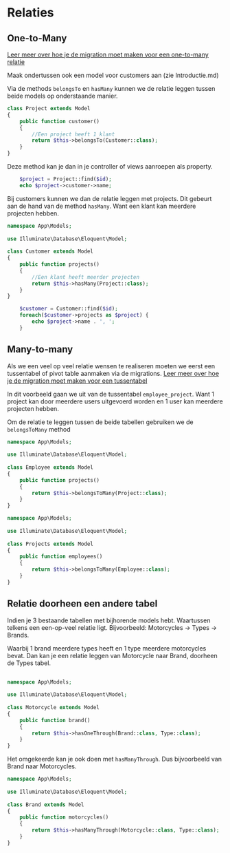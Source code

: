 # Relaties

## One-to-Many

[Leer meer over hoe je de migration moet maken voor een one-to-many relatie](/laravel/laravel/databases/relations#one-to-many)

Maak ondertussen ook een model voor customers aan (zie Introductie.md)

Via de methods `belongsTo` en `hasMany` kunnen we de relatie leggen tussen beide models op onderstaande manier.

```php
class Project extends Model
{
    public function customer()
    {
        //Een project heeft 1 klant
        return $this->belongsTo(Customer::class);
    }
}
```

Deze method kan je dan in je controller of views aanroepen als property.

```php
    $project = Project::find($id);
    echo $project->customer->name;
```

Bij customers kunnen we dan de relatie leggen met projects. Dit gebeurt aan de hand van de method `hasMany`. Want een klant kan meerdere projecten hebben.

```php
namespace App\Models;
 
use Illuminate\Database\Eloquent\Model;
 
class Customer extends Model
{
    public function projects()
    {
        //Een klant heeft meerder projecten
        return $this->hasMany(Project::class);
    }
}
``` 

```php
    $customer = Customer::find($id);
    foreach($customer->projects as $project) {
        echo $project->name . ', ';
    }
```

## Many-to-many

Als we een veel op veel relatie wensen te realiseren moeten we eerst een tussentabel of pivot table aanmaken via de migrations. [Leer meer over hoe je de migration moet maken voor een tussentabel](/laravel/laravel/databases/relations#many-to-many)

In dit voorbeeld gaan we uit van de tussentabel `employee_project`. Want 1 project kan door meerdere users uitgevoerd worden en 1 user kan meerdere projecten hebben. 

Om de relatie te leggen tussen de beide tabellen gebruiken we de `belongsToMany` method

```php
namespace App\Models;
 
use Illuminate\Database\Eloquent\Model;
 
class Employee extends Model
{
    public function projects()
    {
        return $this->belongsToMany(Project::class);
    }
}
```

```php
namespace App\Models;
 
use Illuminate\Database\Eloquent\Model;
 
class Projects extends Model
{
    public function employees()
    {
        return $this->belongsToMany(Employee::class);
    }
}
```

## Relatie doorheen een andere tabel

Indien je 3 bestaande tabellen met bijhorende models hebt. Waartussen telkens een een-op-veel relatie ligt. Bijvoorbeeld: Motorcycles -> Types -> Brands.

Waarbij 1 brand meerdere types heeft en 1 type meerdere motorcycles bevat. Dan kan je een relatie leggen van Motorcycle naar Brand, doorheen de Types tabel.

```php
 
namespace App\Models;
 
use Illuminate\Database\Eloquent\Model;
 
class Motorcycle extends Model
{
    public function brand()
    {
        return $this->hasOneThrough(Brand::class, Type::class);
    }
}
```

Het omgekeerde kan je ook doen met `hasManyThrough`. Dus bijvoorbeeld van Brand naar Motorcycles.

```php 
namespace App\Models;
 
use Illuminate\Database\Eloquent\Model;
 
class Brand extends Model
{
    public function motorcycles()
    {
        return $this->hasManyThrough(Motorcycle::class, Type::class);
    }
}
```